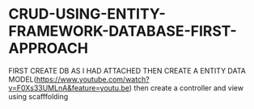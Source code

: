 # CRUD-USING-ENTITY-FRAMEWORK-DATABASE-FIRST-APPROACH


FIRST CREATE DB AS I HAD ATTACHED 
THEN CREATE A ENTITY DATA MODEL(https://www.youtube.com/watch?v=F0Xs33UMLnA&feature=youtu.be)
then create a controller and view using scafffolding
